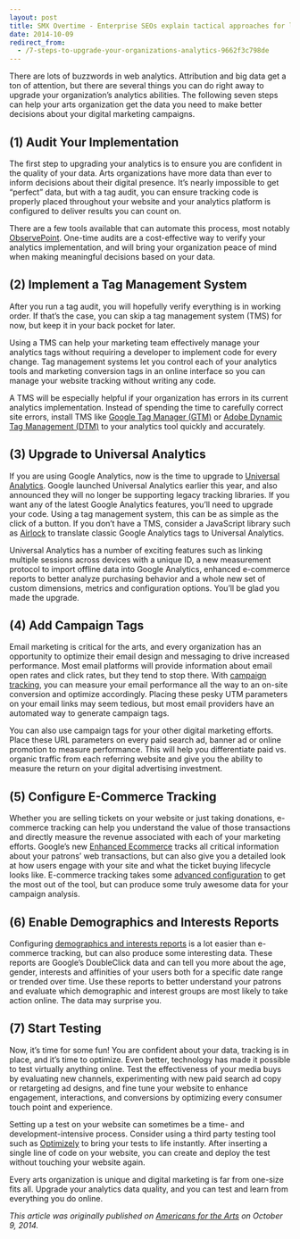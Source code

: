 ```yaml
---
layout: post
title: SMX Overtime - Enterprise SEOs explain tactical approaches for large implementations
date: 2014-10-09
redirect_from:
  - /7-steps-to-upgrade-your-organizations-analytics-9662f3c798de
---
```


There are lots of buzzwords in web analytics. Attribution and big data get a ton of attention, but there are several things you can do right away to upgrade your organization’s analytics abilities. The following seven steps can help your arts organization get the data you need to make better decisions about your digital marketing campaigns.

## (1) Audit Your Implementation

The first step to upgrading your analytics is to ensure you are confident in the quality of your data. Arts organizations have more data than ever to inform decisions about their digital presence. It’s nearly impossible to get “perfect” data, but with a tag audit, you can ensure tracking code is properly placed throughout your website and your analytics platform is configured to deliver results you can count on.

There are a few tools available that can automate this process, most notably [ObservePoint](https://www.observepoint.com/products/#one-time-audit). One-time audits are a cost-effective way to verify your analytics implementation, and will bring your organization peace of mind when making meaningful decisions based on your data.

## (2) Implement a Tag Management System

After you run a tag audit, you will hopefully verify everything is in working order. If that’s the case, you can skip a tag management system (TMS) for now, but keep it in your back pocket for later.

Using a TMS can help your marketing team effectively manage your analytics tags without requiring a developer to implement code for every change. Tag management systems let you control each of your analytics tools and marketing conversion tags in an online interface so you can manage your website tracking without writing any code.

A TMS will be especially helpful if your organization has errors in its current analytics implementation. Instead of spending the time to carefully correct site errors, install TMS like [Google Tag Manager (GTM)](https://marketingplatform.google.com/about/tag-manager/) or [Adobe Dynamic Tag Management (DTM)](https://dtm.adobe.com/) to your analytics tool quickly and accurately.

## (3) Upgrade to Universal Analytics

If you are using Google Analytics, now is the time to upgrade to [Universal Analytics](https://support.google.com/analytics/answer/2790010?hl=en). Google launched Universal Analytics earlier this year, and also announced they will no longer be supporting legacy tracking libraries. If you want any of the latest Google Analytics features, you’ll need to upgrade your code. Using a tag management system, this can be as simple as the click of a button. If you don’t have a TMS, consider a JavaScript library such as [Airlock](https://github.com/SDITools/Airlock) to translate classic Google Analytics tags to Universal Analytics.

Universal Analytics has a number of exciting features such as linking multiple sessions across devices with a unique ID, a new measurement protocol to import offline data into Google Analytics, enhanced e-commerce reports to better analyze purchasing behavior and a whole new set of custom dimensions, metrics and configuration options. You’ll be glad you made the upgrade.

## (4) Add Campaign Tags

Email marketing is critical for the arts, and every organization has an opportunity to optimize their email design and messaging to drive increased performance. Most email platforms will provide information about email open rates and click rates, but they tend to stop there. With [campaign tracking](https://support.google.com/analytics/answer/1033867?hl=en), you can measure your email performance all the way to an on-site conversion and optimize accordingly. Placing these pesky UTM parameters on your email links may seem tedious, but most email providers have an automated way to generate campaign tags.

You can also use campaign tags for your other digital marketing efforts. Place these URL parameters on every paid search ad, banner ad or online promotion to measure performance. This will help you differentiate paid vs. organic traffic from each referring website and give you the ability to measure the return on your digital advertising investment.

## (5) Configure E-Commerce Tracking

Whether you are selling tickets on your website or just taking donations, e-commerce tracking can help you understand the value of those transactions and directly measure the revenue associated with each of your marketing efforts. Google’s new [Enhanced Ecommerce](https://support.google.com/analytics/answer/6014841?hl=en) tracks all critical information about your patrons’ web transactions, but can also give you a detailed look at how users engage with your site and what the ticket buying lifecycle looks like. E-commerce tracking takes some [advanced configuration](https://developers.google.com/analytics/devguides/collection/analyticsjs/enhanced-ecommerce) to get the most out of the tool, but can produce some truly awesome data for your campaign analysis.

## (6) Enable Demographics and Interests Reports

Configuring [demographics and interests reports](https://support.google.com/analytics/answer/2799357?hl=en&ref_topic=2799375) is a lot easier than e-commerce tracking, but can also produce some interesting data. These reports are Google’s DoubleClick data and can tell you more about the age, gender, interests and affinities of your users both for a specific date range or trended over time. Use these reports to better understand your patrons and evaluate which demographic and interest groups are most likely to take action online. The data may surprise you.

## (7) Start Testing

Now, it’s time for some fun! You are confident about your data, tracking is in place, and it’s time to optimize. Even better, technology has made it possible to test virtually anything online. Test the effectiveness of your media buys by evaluating new channels, experimenting with new paid search ad copy or retargeting ad designs, and fine tune your website to enhance engagement, interactions, and conversions by optimizing every consumer touch point and experience.

Setting up a test on your website can sometimes be a time- and development-intensive process. Consider using a third party testing tool such as [Optimizely](https://www.optimizely.com/) to bring your tests to life instantly. After inserting a single line of code on your website, you can create and deploy the test without touching your website again.

Every arts organization is unique and digital marketing is far from one-size fits all. Upgrade your analytics data quality, and you can test and learn from everything you do online.

*This article was originally published on [Americans for the Arts](https://blog.americansforthearts.org/2019/05/15/7-steps-to-upgrade-your-organizations-analytics) on October 9, 2014.*